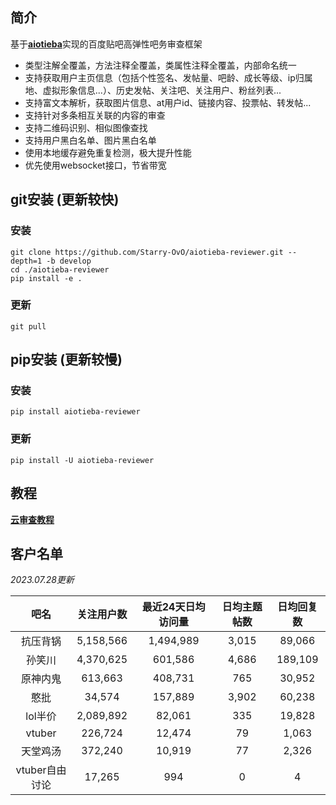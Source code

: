 ## 简介

基于[**aiotieba**](https://github.com/Starry-OvO/aiotieba)实现的百度贴吧高弹性吧务审查框架

+ 类型注解全覆盖，方法注释全覆盖，类属性注释全覆盖，内部命名统一
+ 支持获取用户主页信息（包括个性签名、发帖量、吧龄、成长等级、ip归属地、虚拟形象信息...）、历史发帖、关注吧、关注用户、粉丝列表...
+ 支持富文本解析，获取图片信息、at用户id、链接内容、投票帖、转发帖...
+ 支持针对多条相互关联的内容的审查
+ 支持二维码识别、相似图像查找
+ 支持用户黑白名单、图片黑白名单
+ 使用本地缓存避免重复检测，极大提升性能
+ 优先使用websocket接口，节省带宽

## git安装 (更新较快)

### 安装

```shell
git clone https://github.com/Starry-OvO/aiotieba-reviewer.git --depth=1 -b develop
cd ./aiotieba-reviewer
pip install -e .
```

### 更新

```shell
git pull
```

## pip安装 (更新较慢)

### 安装

```shell
pip install aiotieba-reviewer
```

### 更新

```shell
pip install -U aiotieba-reviewer
```

## 教程

[**云审查教程**](tutorial/reviewer.md)

## 客户名单

*2023.07.28更新*

|      吧名      | 关注用户数 | 最近24天日均访问量 | 日均主题帖数 | 日均回复数 |
| :------------: | :--------: | :----------------: | :----------: | :--------: |
|    抗压背锅    | 5,158,566  |     1,494,989      |    3,015     |   89,066   |
|     孙笑川     | 4,370,625  |      601,586       |    4,686     |  189,109   |
|    原神内鬼    |  613,663   |      408,731       |     765      |   30,952   |
|      憨批      |   34,574   |      157,889       |    3,902     |   60,238   |
|    lol半价     | 2,089,892  |       82,061       |     335      |   19,828   |
|     vtuber     |  226,724   |       12,474       |      79      |   1,063    |
|    天堂鸡汤    |  372,240   |       10,919       |      77      |   2,326    |
| vtuber自由讨论 |   17,265   |        994         |      0       |     4      |
